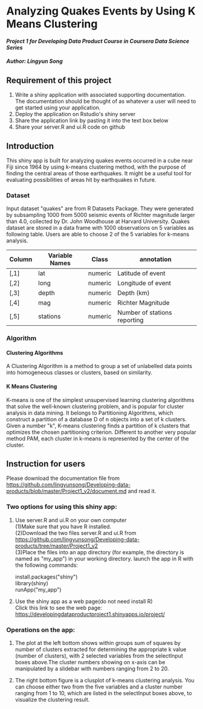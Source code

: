 Analyzing Quakes Events by Using K Means Clustering
===================================================

#### *Project 1 for Developing Data Product Course in Coursera Data Science Series*

##### Author: Lingyun Song

Requirement of this project
--------------------------
1. Write a shiny application with associated supporting documentation. The documentation should be thought of as whatever a user will need to get started using your application.
2. Deploy the application on Rstudio's shiny server
3. Share the application link by pasting it into the text box below
4. Share your server.R and ui.R code on github

Introduction
------------

This shiny app is built for analyzing quakes events occurred in a cube near Fiji since 1964 by using k-means clustering method, with the purpose of finding the central areas of those earthquakes. It might be a useful tool for evaluating possibilities of areas hit by earthquakes in future.

### Dataset
Input dataset "quakes" are from R Datasets Package. They were generated by subsampling 1000  from 5000 seismic events of Richter magnitude larger than 4.0, collected by Dr. John Woodhouse at Harvard University. Quakes dataset are stored in a data frame with 1000 observations on 5 variables as following table. Users are able to choose 2 of the 5 variables for k-means analysis.

Column   |  Variable Names  |  Class     |    annotation 
-------  |  --------------- |  --------  |    -----------
[,1]     | lat              |  numeric   |  Latitude of event
[,2]     | long             |  numeric   |  Longitude of event
[,3]     | depth            |  numeric   |  Depth (km)
[,4]     | mag              |  numeric   |  Richter Magnitude
[,5]     | stations         |  numeric   |  Number of stations reporting 

### Algorithm

#### Clustering Algorithms
A Clustering Algorithm is a method to group a set of unlabelled data points into homogeneous classes or clusters, based on similarity.

#### K Means Clustering
K-means is one of the simplest unsupervised learning clustering algorithms that solve the well-known clustering problem, and is popular for cluster analysis in data mining. It belongs to Partitioning Algorithms, which construct a partition of a database D of n objects into a set of k clusters. Given a number "k", K-means clustering finds a partition of k clusters that optimizes the chosen partitioning criterion. Different to another very popular method PAM, each cluster in k-means is represented by the center of the cluster.

Instruction for users
---------------------
Please download the documentation file from https://github.com/lingyunsong/Developing-data-products/blob/master/Project1_v2/document.md  and read it.    

### Two options for using this shiny app:
1. Use server.R and ui.R on your own computer   
(1)Make sure that you have R installed.  
(2)Download the two files server.R and ui.R from https://github.com/lingyunsong/Developing-data-products/tree/master/Project1_v2   
(3)Place the files into an app directory (for example, the directory is named as "my_app") in your working directory. launch the app in R with the following commands:  

      install.packages("shiny")  
      library(shiny)  
      runApp("my_app")  

2. Use the shiny app as a web page(do not need install R)  
Click this link to see the web page: https://developingdataproductproject1.shinyapps.io/project/

### Operations on the app:

1. The plot at the left bottom shows within groups sum of squares by number of clusters extracted for determining the appropriate k value (number of clusters), with 2 selected variables from the selectInput boxes above.The cluster numbers showing on x-axis can be manipulated by a slidebar with numbers ranging from 2 to 20. 

2. The right bottom figure is a clusplot of k-means clustering analysis. You can choose either two from the five variables and a cluster number ranging from 1 to 10, which are listed in the selectInput boxes above,  to visualize the clustering result.
